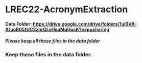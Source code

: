 # LREC22-AcronymExtraction


#### Data Folder: https://drive.google.com/drive/folders/1uI6V8-A1uoB05fUC2znrQLvHouMqUusK?usp=sharing
##### Please keep all these files in the data folder

### Keep these files in the data folder.
